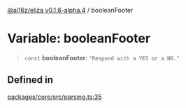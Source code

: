 [@ai16z/eliza v0.1.6-alpha.4](../index.md) / booleanFooter

# Variable: booleanFooter

> `const` **booleanFooter**: `"Respond with a YES or a NO."`

## Defined in

[packages/core/src/parsing.ts:35](https://github.com/ai16z/eliza/blob/main/packages/core/src/parsing.ts#L35)
